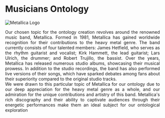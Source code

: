 # Musicians Ontology
![Metallica Logo](https://upload.wikimedia.org/wikipedia/commons/b/b7/Metallica_logo.png)

<div style="text-align: justify"> Our chosen topic for the ontology creation revolves around the renowned music band, Metallica. Formed in 1981, Metallica has gained worldwide recognition for their contributions to the heavy metal genre. The band currently consists of four talented members: James Hetfield, who serves as the rhythm guitarist and vocalist; Kirk Hammett, the lead guitarist; Lars Ulrich, the drummer; and Robert Trujillo, the bassist. Over the years, Metallica has released numerous studio albums, showcasing their musical prowess. In addition to the studio recordings, the band has also performed live versions of their songs, which have sparked debates among fans about their superiority compared to the original studio tracks. <br>
We were drawn to this particular topic of Metallica for our ontology due to our deep appreciation for the heavy metal genre as a whole, and our admiration for the unique contributions and artistry of this band. Metallica's rich discography and their ability to captivate audiences through their energetic performances make them an ideal subject for our ontological exploration
 </div>
